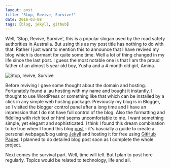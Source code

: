 ```yaml
---
layout: post
title: "Stop, Revive, Survive!"
date: 2016-03-08
tags: [blog, jekyll, github]
---
```


Well, \'Stop, Revive, Survive\', this is a popular slogan used by the road safety authorities in Australia. But using this as my post title has nothing to do with that. Rather I just want to mention this to announce that I have revived my blog which is dormant for quite some time. Well a lot of thing changed in my life since the last post. I guess the most notable one is that I am the proud father of an almost 5 year old boy, Yusha and a 4 month old girl, Amina.

<!--break-->

![Stop, revive, Survive]({{site.url}}/assets/stop-revive-survive.jpg)

Before reviving I gave some thought about the domain and hosting. Fortunately found a .au hosting with my name and bought it instantly. I thought to use WordPress or something like that which can be installed by a click in any simple web hosting package. Previously my blog is in Blogger, so I visited the blogger control panel after a long time and I have an impression that I do not have full control of the blog. Also the formatting and fiddling with rich text or html seems uncomfortable to me. I want something simple, yet elegant and sophisticated. I think I found this dream combination to be true when I found this blog [post](http://jmcglone.com/guides/github-pages/) - it\'s bascially a guide to create a personal webpage/blog using [Jekyll](http://jekyllrb.com) and hosting it for free using [GitHub Pages](https://pages.github.com). I planned to do detailed blog post soon as I complete the whole project.

Next comes the survival part. Well, time will tell. But I plan to post here regularly. Topics would be related to technology, life and all.